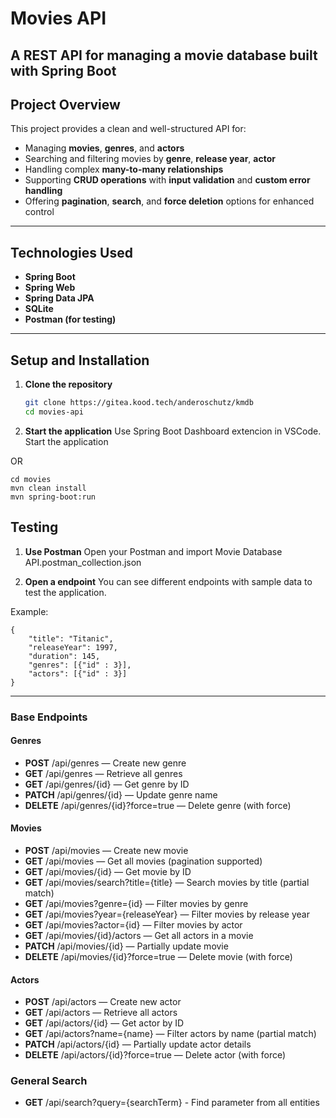 # Movies API

A REST API for managing a movie database built with **Spring Boot**
---

## Project Overview

This project provides a clean and well-structured API for:

- Managing **movies**, **genres**, and **actors**
- Searching and filtering movies by **genre**, **release year**,  **actor**
- Handling complex **many-to-many relationships**
- Supporting **CRUD operations** with **input validation** and **custom error handling**
- Offering **pagination**, **search**, and **force deletion** options for enhanced control

---

## Technologies Used

- **Spring Boot**
- **Spring Web**
- **Spring Data JPA**
- **SQLite**
- **Postman (for testing)**

---

## Setup and Installation

1. **Clone the repository**
   ```bash
   git clone https://gitea.kood.tech/anderoschutz/kmdb
   cd movies-api

2. **Start the application**
Use Spring Boot Dashboard extencion in VSCode.
Start the application

OR

```
cd movies
mvn clean install
mvn spring-boot:run
```


## Testing
1. **Use Postman**
Open your Postman and import Movie Database API.postman_collection.json

2. **Open a endpoint** 
You can see different endpoints with sample data to test the application.

Example:
```
{
    "title": "Titanic",
    "releaseYear": 1997,
    "duration": 145,
    "genres": [{"id" : 3}],
    "actors": [{"id" : 3}]
}
```
---
### Base Endpoints



#### Genres

- **POST** /api/genres — Create new genre  
- **GET** /api/genres — Retrieve all genres  
- **GET** /api/genres/{id} — Get genre by ID  
- **PATCH** /api/genres/{id} — Update genre name  
- **DELETE** /api/genres/{id}?force=true — Delete genre (with force)



#### Movies

- **POST** /api/movies — Create new movie  
- **GET** /api/movies — Get all movies (pagination supported)  
- **GET** /api/movies/{id} — Get movie by ID  
- **GET** /api/movies/search?title={title} — Search movies by title (partial match)  
- **GET** /api/movies?genre={id} — Filter movies by genre  
- **GET** /api/movies?year={releaseYear} — Filter movies by release year  
- **GET** /api/movies?actor={id} — Filter movies by actor  
- **GET** /api/movies/{id}/actors — Get all actors in a movie  
- **PATCH** /api/movies/{id} — Partially update movie  
- **DELETE** /api/movies/{id}?force=true — Delete movie (with force)



#### Actors

- **POST** /api/actors — Create new actor  
- **GET** /api/actors — Retrieve all actors  
- **GET** /api/actors/{id} — Get actor by ID  
- **GET** /api/actors?name={name} — Filter actors by name (partial match)  
- **PATCH** /api/actors/{id} — Partially update actor details  
- **DELETE** /api/actors/{id}?force=true — Delete actor (with force)



### General Search
- **GET** /api/search?query={searchTerm}  - Find parameter from all entities

